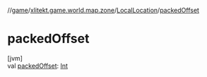 //[game](../../../index.md)/[xlitekt.game.world.map.zone](../index.md)/[LocalLocation](index.md)/[packedOffset](packed-offset.md)

# packedOffset

[jvm]\
val [packedOffset](packed-offset.md): [Int](https://kotlinlang.org/api/latest/jvm/stdlib/kotlin/-int/index.html)
